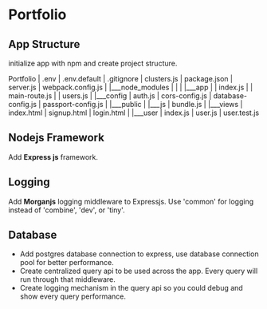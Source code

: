 # Portfolio

## App Structure
initialize app with npm and create project structure.

Portfolio
|   .env
|   .env.default
|   .gitignore
|   clusters.js
|   package.json
|   server.js
|   webpack.config.js
|
|___node_modules
|   |
|
|___app
|   |   index.js
|   |   main-route.js
|   |   users.js
|
|___config
|   auth.js
|   cors-config.js
|   database-config.js
|   passport-config.js
|
|___public
|   |___js
|       bundle.js
|
|___views
|   index.html
|   signup.html
|   login.html
|
|___user
|   index.js
|   user.js
|   user.test.js


## Nodejs Framework
Add **Express js** framework.

## Logging
Add **Morganjs** logging middleware to Expressjs. Use 'common' for logging instead of 'combine', 'dev', or 'tiny'.

## Database
* Add postgres database connection to express, use database connection pool for better performance.
* Create centralized query api to be used across the app. Every query will run through that middleware.
* Create logging mechanism in the query api so you could debug and show every query performance.